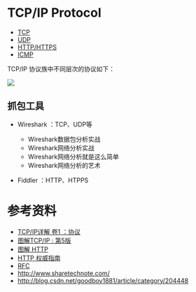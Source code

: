 ﻿# TCP/IP Protocol

* [TCP](https://github.com/steveLauwh/TCP-IP/tree/master/TCP)
* [UDP](https://github.com/steveLauwh/TCP-IP/tree/master/UDP)
* [HTTP/HTTPS](https://github.com/steveLauwh/TCP-IP/tree/master/HTTP)
* [ICMP](https://github.com/steveLauwh/TCP-IP/tree/master/ICMP)

TCP/IP 协议族中不同层次的协议如下：

![](https://github.com/steveLauwh/TCP-IP/raw/master/TCP/image/tcpip.png)


## 抓包工具

* Wireshark ：TCP、UDP等
  + Wireshark数据包分析实战
  + Wireshark网络分析实战
  + Wireshark网络分析就是这么简单
  + Wireshark网络分析的艺术
  
* Fiddler ：HTTP、HTPPS

# 参考资料

* [TCP/IP详解 卷1 ：协议](https://book.douban.com/subject/1088054/)
* [图解TCP/IP : 第5版](https://book.douban.com/subject/24737674/)
* [图解 HTTP](https://book.douban.com/subject/25863515/)
* [HTTP 权威指南](https://book.douban.com/subject/10746113/)
* [RFC](https://www.ietf.org/rfc/)
* http://www.sharetechnote.com/
* http://blog.csdn.net/goodboy1881/article/category/204448

